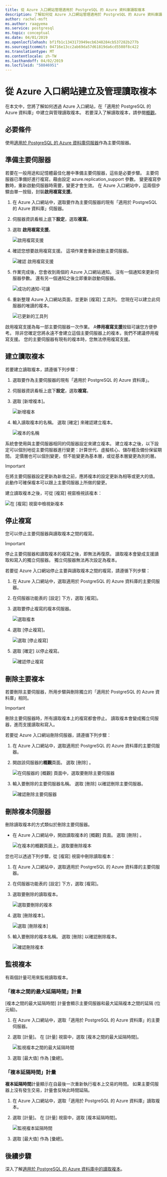 ```yaml
---
title: 從 Azure 入口網站管理適用於 PostgreSQL 的 Azure 資料庫讀取複本
description: 了解如何從 Azure 入口網站管理適用於 PostgreSQL 的 Azure 資料庫讀取複本。
author: rachel-msft
ms.author: raagyema
ms.service: postgresql
ms.topic: conceptual
ms.date: 04/01/2019
ms.openlocfilehash: bf1fb1c1343173949ecb6348284cb537282b277b
ms.sourcegitcommit: 04716e13cc2ab69da57d61819da6cd5508f8c422
ms.translationtype: MT
ms.contentlocale: zh-TW
ms.lasthandoff: 04/02/2019
ms.locfileid: "58846951"
---
```

# <a name="create-and-manage-read-replicas-from-the-azure-portal"></a>從 Azure 入口網站建立及管理讀取複本

在本文中，您將了解如何透過 Azure 入口網站，在「適用於 PostgreSQL 的 Azure 資料庫」中建立與管理讀取複本。 若要深入了解讀取複本，請參閱[概觀](concepts-read-replicas.md)。


## <a name="prerequisites"></a>必要條件
使用[適用於 PostgreSQL 的 Azure 資料庫伺服器](quickstart-create-server-database-portal.md)作為主要伺服器。

## <a name="prepare-the-master-server"></a>準備主要伺服器
若要在一般用途和記憶體最佳化層中準備主要伺服器，這些是必要步驟。 主要伺服器已準備好進行複寫，藉由設定 azure.replication_support 參數。 變更複寫參數時，重新啟動伺服器時需要，變更才會生效。 在 Azure 入口網站中，這兩個步驟由單一按鈕，封裝**啟用複寫支援**。

1. 在 Azure 入口網站中，選取要作為主要伺服器的現有「適用於 PostgreSQL 的 Azure 資料庫」伺服器。

2. 伺服器資訊看板上底下**設定**，選取**複寫**。

3. 選取 **啟用複寫支援**。 

   ![啟用複寫支援](./media/howto-read-replicas-portal/enable-replication-support.png)

4. 確認您想要啟用複寫支援。 這項作業會重新啟動主要伺服器。 

   ![確認 啟用複寫支援](./media/howto-read-replicas-portal/confirm-enable-replication.png)
   
5. 作業完成後，您會收到兩個的 Azure 入口網站通知。 沒有一個通知來更新伺服器參數。 還有另一個通知之後立即重新啟動伺服器。

   ![成功的通知-可讓](./media/howto-read-replicas-portal/success-notifications-enable.png)

6. 重新整理 Azure 入口網站頁面，並更新 [複寫] 工具列。 您現在可以建立此伺服器的唯讀的複本。

   ![已更新的工具列](./media/howto-read-replicas-portal/updated-toolbar.png)
   
啟用複寫支援為每一部主要伺服器一次作業。 A**停用複寫支援**按鈕可讓您方便參考。 除非您確定您將永遠不會建立這個主要伺服器上的複本，我們不建議停用複寫支援。 您的主要伺服器有現有的複本時，您無法停用複寫支援。


## <a name="create-a-read-replica"></a>建立讀取複本
若要建立讀取複本，請遵循下列步驟：

1. 選取要作為主要伺服器的現有「適用於 PostgreSQL 的 Azure 資料庫」。 

2. 伺服器資訊看板上底下**設定**，選取**複寫**。

3. 選取 [新增複本]。

   ![新增複本](./media/howto-read-replicas-portal/add-replica.png)

4. 輸入讀取複本的名稱。 選取 [確定] 來確認建立複本。

   ![複本的名稱](./media/howto-read-replicas-portal/name-replica.png) 

系統會使用與主要伺服器相同的伺服器設定來建立複本。 建立複本之後，以下設定可以個別地從主要伺服器進行變更：計算世代、虛擬核心、儲存體及備份保留期間。 定價層也可以個別變更，但不能變更為基本層，或從基本層變更為別的層。

> [!IMPORTANT]
> 在將主要伺服器設定更新為新值之前，應將複本的設定更新為相等或更大的值。 此動作可確保複本可以跟上主要伺服器上所做的變更。

建立讀取複本之後，可從 [複寫] 視窗檢視該複本：

![在 [複寫] 視窗中檢視新複本](./media/howto-read-replicas-portal/list-replica.png)
 

## <a name="stop-replication"></a>停止複寫
您可以停止主要伺服器與讀取複本之間的複寫。

> [!IMPORTANT]
> 停止主要伺服器和讀取複本的複寫之後，即無法再復原。 讀取複本會變成支援讀取和寫入的獨立伺服器。 獨立伺服器無法再次設定為複本。

若要從 Azure 入口網站停止主要與讀取複本之間的複寫，請遵循下列步驟：

1. 在 Azure 入口網站中，選取適用於 PostgreSQL 的 Azure 資料庫的主要伺服器。

2. 在伺服器功能表的 [設定] 下方，選取 [複寫]。

3. 選取要停止複寫的複本伺服器。

   ![選取複本](./media/howto-read-replicas-portal/select-replica.png)
 
4. 選取 [停止複寫]。

   ![選取 [停止複寫]](./media/howto-read-replicas-portal/select-stop-replication.png)
 
5. 選取 [確定] 以停止複寫。

   ![確認停止複寫](./media/howto-read-replicas-portal/confirm-stop-replication.png)
 

## <a name="delete-a-master-server"></a>刪除主要複本
若要刪除主要伺服器，所用步驟與刪除獨立的「適用於 PostgreSQL 的 Azure 資料庫」相同。 

> [!IMPORTANT]
> 刪除主要伺服器時，所有讀取複本上的複寫都會停止。 讀取複本會變成獨立伺服器，進而支援讀取和寫入。

若要從 Azure 入口網站刪除伺服器，請遵循下列步驟：

1. 在 Azure 入口網站中，選取適用於 PostgreSQL 的 Azure 資料庫的主要伺服器。

2. 開啟該伺服器的**概觀**頁面。 選取 [刪除] 。

   ![在伺服器的 [概觀] 頁面中，選取要刪除主要伺服器](./media/howto-read-replicas-portal/delete-server.png)
 
3. 輸入要刪除的主要伺服器名稱。 選取 [刪除] 以確認刪除主要伺服器。

   ![確認刪除主要伺服器](./media/howto-read-replicas-portal/confirm-delete.png)
 

## <a name="delete-a-replica"></a>刪除複本伺服器
刪除讀取複本的方式類似於刪除主要伺服器。

- 在 Azure 入口網站中，開啟讀取複本的 [概觀] 頁面。 選取 [刪除] 。

   ![在複本的概觀頁面上，選取要刪除複本](./media/howto-read-replicas-portal/delete-replica.png)
 
您也可以透過下列步驟，從 [複寫] 視窗中刪除讀取複本：

1. 在 Azure 入口網站中，選取適用於 PostgreSQL 的 Azure 資料庫的主要伺服器。

2. 在伺服器功能表的 [設定] 下方，選取 [複寫]。

3. 選取要刪除的讀取複本。

   ![選取要刪除的複本](./media/howto-read-replicas-portal/select-replica.png)
 
4. 選取 [刪除複本]。

   ![選取 [刪除複本]](./media/howto-read-replicas-portal/select-delete-replica.png)
 
5. 輸入要刪除的複本名稱。 選取 [刪除] 以確認刪除複本。

   ![確認刪除複本](./media/howto-read-replicas-portal/confirm-delete-replica.png)
 

## <a name="monitor-a-replica"></a>監視複本
有兩個計量可用來監視讀取複本。

### <a name="max-lag-across-replicas-metric"></a>「複本之間的最大延隔時間」計量
[複本之間的最大延隔時間] 計量會顯示主要伺服器和最大延隔複本之間的延隔 (位元組)。 

1.  在 Azure 入口網站中，選取「適用於 PostgreSQL 的 Azure 資料庫」的主要伺服器。

2.  選取 [計量]。 在 [計量] 視窗中，選取 [複本之間的最大延隔時間]。

    ![監視複本之間的最大延隔時間](./media/howto-read-replicas-portal/select-max-lag.png)
 
3.  選取 [最大值] 作為 [彙總]。


### <a name="replica-lag-metric"></a>「複本延隔時間」計量
**複本延隔時間**計量顯示在自最後一次重新執行複本上交易的時間。 如果主要伺服器上沒有發生交易，計量會反映此時間延隔。

1. 在 Azure 入口網站中，選取「適用於 PostgreSQL 的 Azure 資料庫」讀取複本。

2. 選取 [計量]。 在 [計量] 視窗中，選取 [複本延隔時間]。

   ![監視複本延隔時間](./media/howto-read-replicas-portal/select-replica-lag.png)
 
3. 選取 [最大值] 作為 [彙總]。 
 
## <a name="next-steps"></a>後續步驟
深入了解[適用於 PostgreSQL 的 Azure 資料庫中的讀取複本](concepts-read-replicas.md)。